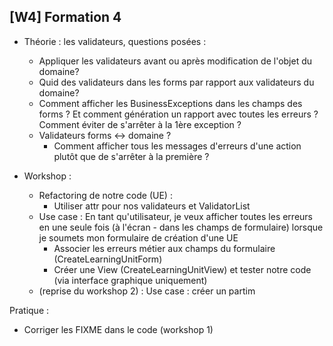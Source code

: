 ## [W4] Formation 4

- Théorie : les validateurs, questions posées :
    - Appliquer les validateurs avant ou après modification de l'objet du domaine?
    - Quid des validateurs dans les forms par rapport aux validateurs du domaine?
    - Comment afficher les BusinessExceptions dans les champs des forms ? Et comment génération un rapport avec toutes les erreurs ? Comment éviter de s'arrêter à la 1ère exception ?
    - Validateurs forms <-> domaine ?
        - Comment afficher tous les messages d'erreurs d'une action plutôt que de s'arrêter à la première ?

- Workshop :
    - Refactoring de notre code (UE) :
        - Utiliser attr pour nos validateurs et ValidatorList
    - Use case : En tant qu'utilisateur, je veux afficher toutes les erreurs en une seule fois (à l'écran - dans les champs de formulaire) lorsque je soumets mon formulaire de création d'une UE
        - Associer les erreurs métier aux champs du formulaire (CreateLearningUnitForm)
        - Créer une View (CreateLearningUnitView) et tester notre code (via interface graphique uniquement)
    - (reprise du workshop 2) : Use case : créer un partim


Pratique :
- Corriger les FIXME dans le code (workshop 1)
